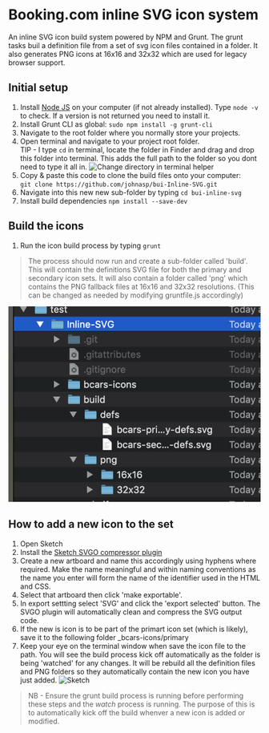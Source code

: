 # Booking.com inline SVG icon system 

An inline SVG icon build system powered by NPM and Grunt.  The grunt tasks buil a definition <def> file from a set of svg icon files contained in a folder.  It also generates PNG icons at 16x16 and 32x32 which are used for legacy browser support. 

## Initial setup

1. Install [Node JS](https://nodejs.org/en/) on your computer (if not already installed).  Type `node -v` to check.  If a version is not returned you need to install it.
2. Install Grunt CLI as global: `sudo npm install -g grunt-cli`
3. Navigate to the root folder where you normally store your projects.
4. Open terminal and navigate to your project root folder.  
TIP - I type `cd` in terminal, locate the folder in Finder and drag and drop this folder into terminal.  This adds the full path to the folder so you dont need to type it all in. ![Change directory in terminal helper](img/cd.gif "Change directory in terminal helper instructions")
5. Copy & paste this code to clone the build files onto your computer:  
`git clone https://github.com/johnasp/bui-Inline-SVG.git`
6. Navigate into this new new sub-folder by typing `cd bui-inline-svg`
7. Install build dependencies `npm install --save-dev`

## Build the icons

1. Run the icon build process by typing `grunt`

> The process should now run and create a sub-folder called 'build'.  This will contain the definitions SVG file for both the primary and secondary icon sets.  It will also contain a folder called 'png' which contains the PNG fallback files at 16x16 and 32x32 resolutions.  (This can be changed as needed by modifying gruntfile.js accordingly)

![folder.png](img/folder.png)  

## How to add a new icon to the set

1. Open Sketch
2. Install the [Sketch SVGO compressor plugin](https://www.sketchapp.com/extensions/plugins/svgo-compressor/) 
3. Create a new artboard and name this accordingly using hyphens where required.  Make the name meaningful and within naming conventions as the name you enter will form the name of the identifier used in the HTML and CSS.
3. Select that artboard then click 'make exportable'. 
4. In export settting select 'SVG' and click the 'export selected' button. The SVGO plugin will automatically clean and compress the SVG output code.
5. If the new is icon is to be part of the primart icon set (which is likely), save it to the following folder _bcars-icons/primary
6. Keep your eye on the terminal window when save the icon file to the path.  You will see the build process kick off automatically as the folder is being 'watched' for any changes.  It will be rebuild all the definition files and PNG folders so they automatically contain the new icon you have just added.
![Sketch](img/sketch.gif)

> NB - Ensure the grunt build process is running before performing these steps and the _watch_ process is running.  The purpose of this is to automatically kick off the build whenver a new icon is added or modified.  